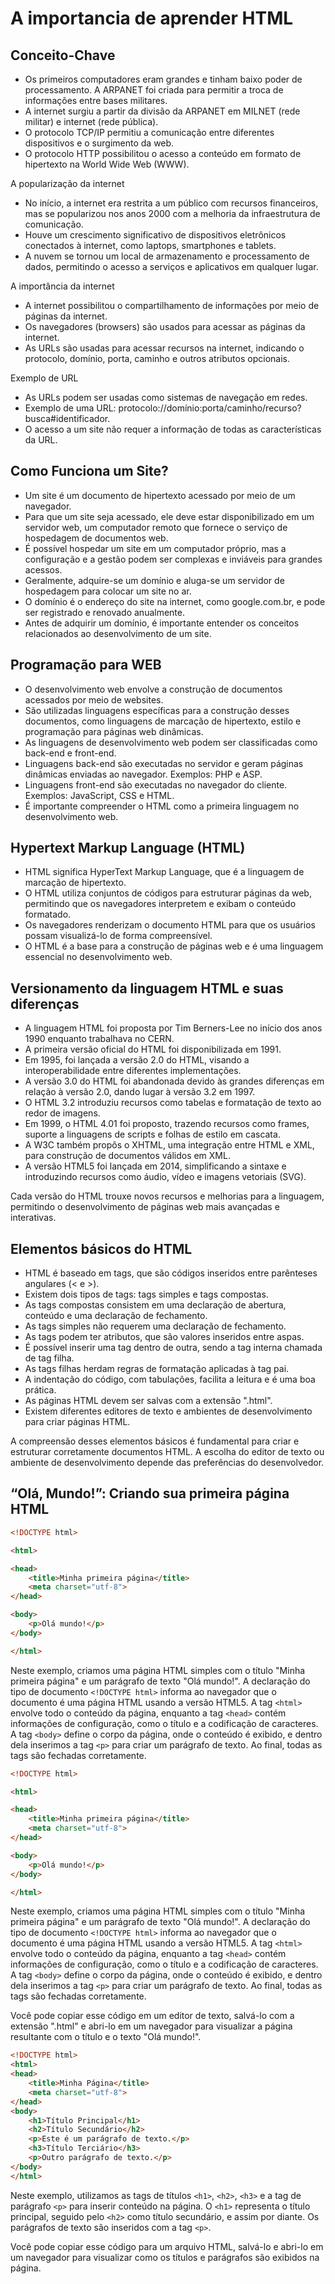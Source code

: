 # A importancia de aprender HTML

## Conceito-Chave

- Os primeiros computadores eram grandes e tinham baixo poder de processamento. A ARPANET foi criada para permitir a troca de informações entre bases militares.
- A internet surgiu a partir da divisão da ARPANET em MILNET (rede militar) e internet (rede pública).
- O protocolo TCP/IP permitiu a comunicação entre diferentes dispositivos e o surgimento da web.
- O protocolo HTTP possibilitou o acesso a conteúdo em formato de hipertexto na World Wide Web (WWW).

A popularização da internet

- No início, a internet era restrita a um público com recursos financeiros, mas se popularizou nos anos 2000 com a melhoria da infraestrutura de comunicação.
- Houve um crescimento significativo de dispositivos eletrônicos conectados à internet, como laptops, smartphones e tablets.
- A nuvem se tornou um local de armazenamento e processamento de dados, permitindo o acesso a serviços e aplicativos em qualquer lugar.

A importância da internet

- A internet possibilitou o compartilhamento de informações por meio de páginas da internet.
- Os navegadores (browsers) são usados para acessar as páginas da internet.
- As URLs são usadas para acessar recursos na internet, indicando o protocolo, domínio, porta, caminho e outros atributos opcionais.

Exemplo de URL

- As URLs podem ser usadas como sistemas de navegação em redes.
- Exemplo de uma URL: protocolo://domínio:porta/caminho/recurso?busca#identificador.
- O acesso a um site não requer a informação de todas as características da URL.

## Como Funciona um Site?

- Um site é um documento de hipertexto acessado por meio de um navegador.
- Para que um site seja acessado, ele deve estar disponibilizado em um servidor web, um computador remoto que fornece o serviço de hospedagem de documentos web.
- É possível hospedar um site em um computador próprio, mas a configuração e a gestão podem ser complexas e inviáveis para grandes acessos.
- Geralmente, adquire-se um domínio e aluga-se um servidor de hospedagem para colocar um site no ar.
- O domínio é o endereço do site na internet, como google.com.br, e pode ser registrado e renovado anualmente.
- Antes de adquirir um domínio, é importante entender os conceitos relacionados ao desenvolvimento de um site.

## Programação para WEB

- O desenvolvimento web envolve a construção de documentos acessados por meio de websites.
- São utilizadas linguagens específicas para a construção desses documentos, como linguagens de marcação de hipertexto, estilo e programação para páginas web dinâmicas.
- As linguagens de desenvolvimento web podem ser classificadas como back-end e front-end.
- Linguagens back-end são executadas no servidor e geram páginas dinâmicas enviadas ao navegador. Exemplos: PHP e ASP.
- Linguagens front-end são executadas no navegador do cliente. Exemplos: JavaScript, CSS e HTML.
- É importante compreender o HTML como a primeira linguagem no desenvolvimento web.

## Hypertext Markup Language (HTML)

- HTML significa HyperText Markup Language, que é a linguagem de marcação de hipertexto.
- O HTML utiliza conjuntos de códigos para estruturar páginas da web, permitindo que os navegadores interpretem e exibam o conteúdo formatado.
- Os navegadores renderizam o documento HTML para que os usuários possam visualizá-lo de forma compreensível.
- O HTML é a base para a construção de páginas web e é uma linguagem essencial no desenvolvimento web.

## Versionamento da linguagem HTML e suas diferenças

- A linguagem HTML foi proposta por Tim Berners-Lee no início dos anos 1990 enquanto trabalhava no CERN.
- A primeira versão oficial do HTML foi disponibilizada em 1991.
- Em 1995, foi lançada a versão 2.0 do HTML, visando a interoperabilidade entre diferentes implementações.
- A versão 3.0 do HTML foi abandonada devido às grandes diferenças em relação à versão 2.0, dando lugar à versão 3.2 em 1997.
- O HTML 3.2 introduziu recursos como tabelas e formatação de texto ao redor de imagens.
- Em 1999, o HTML 4.01 foi proposto, trazendo recursos como frames, suporte a linguagens de scripts e folhas de estilo em cascata.
- A W3C também propôs o XHTML, uma integração entre HTML e XML, para construção de documentos válidos em XML.
- A versão HTML5 foi lançada em 2014, simplificando a sintaxe e introduzindo recursos como áudio, vídeo e imagens vetoriais (SVG).

Cada versão do HTML trouxe novos recursos e melhorias para a linguagem, permitindo o desenvolvimento de páginas web mais avançadas e interativas.

## Elementos básicos do HTML

- HTML é baseado em tags, que são códigos inseridos entre parênteses angulares (< e >).
- Existem dois tipos de tags: tags simples e tags compostas.
- As tags compostas consistem em uma declaração de abertura, conteúdo e uma declaração de fechamento.
- As tags simples não requerem uma declaração de fechamento.
- As tags podem ter atributos, que são valores inseridos entre aspas.
- É possível inserir uma tag dentro de outra, sendo a tag interna chamada de tag filha.
- As tags filhas herdam regras de formatação aplicadas à tag pai.
- A indentação do código, com tabulações, facilita a leitura e é uma boa prática.
- As páginas HTML devem ser salvas com a extensão ".html".
- Existem diferentes editores de texto e ambientes de desenvolvimento para criar páginas HTML.

A compreensão desses elementos básicos é fundamental para criar e estruturar corretamente documentos HTML. A escolha do editor de texto ou ambiente de desenvolvimento depende das preferências do desenvolvedor.

## “Olá, Mundo!”: Criando sua primeira página HTML

```html
<!DOCTYPE html>

<html> 

<head> 
    <title>Minha primeira página</title> 
    <meta charset="utf-8">
</head>

<body> 
    <p>Olá mundo!</p> 
</body>

</html> 
```

Neste exemplo, criamos uma página HTML simples com o título "Minha primeira página" e um parágrafo de texto "Olá mundo!". A declaração do tipo de documento `<!DOCTYPE html>` informa ao navegador que o documento é uma página HTML usando a versão HTML5. A tag `<html>` envolve todo o conteúdo da página, enquanto a tag `<head>` contém informações de configuração, como o título e a codificação de caracteres. A tag `<body>` define o corpo da página, onde o conteúdo é exibido, e dentro dela inserimos a tag `<p>` para criar um parágrafo de texto. Ao final, todas as tags são fechadas corretamente.

```html
<!DOCTYPE html> 

<html> 

<head> 
    <title>Minha primeira página</title>
    <meta charset="utf-8">
</head>

<body>
    <p>Olá mundo!</p> 
</body>

</html> 
```

Neste exemplo, criamos uma página HTML simples com o título "Minha primeira página" e um parágrafo de texto "Olá mundo!". A declaração do tipo de documento `<!DOCTYPE html>` informa ao navegador que o documento é uma página HTML usando a versão HTML5. A tag `<html>` envolve todo o conteúdo da página, enquanto a tag `<head>` contém informações de configuração, como o título e a codificação de caracteres. A tag `<body>` define o corpo da página, onde o conteúdo é exibido, e dentro dela inserimos a tag `<p>` para criar um parágrafo de texto. Ao final, todas as tags são fechadas corretamente.

Você pode copiar esse código em um editor de texto, salvá-lo com a extensão ".html" e abri-lo em um navegador para visualizar a página resultante com o título e o texto "Olá mundo!".

```html
<!DOCTYPE html>
<html>
<head>
    <title>Minha Página</title>
    <meta charset="utf-8">
</head>
<body>
    <h1>Título Principal</h1>
    <h2>Título Secundário</h2>
    <p>Este é um parágrafo de texto.</p>
    <h3>Título Terciário</h3>
    <p>Outro parágrafo de texto.</p>
</body>
</html>
```

Neste exemplo, utilizamos as tags de títulos `<h1>`, `<h2>`, `<h3>` e a tag de parágrafo `<p>` para inserir conteúdo na página. O `<h1>` representa o título principal, seguido pelo `<h2>` como título secundário, e assim por diante. Os parágrafos de texto são inseridos com a tag `<p>`.

Você pode copiar esse código para um arquivo HTML, salvá-lo e abri-lo em um navegador para visualizar como os títulos e parágrafos são exibidos na página.
